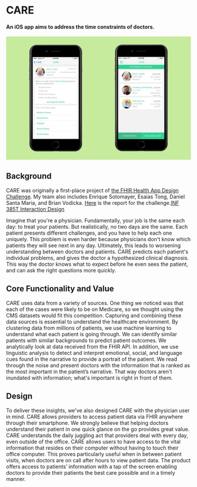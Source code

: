 # CARE

#### An iOS app aims to address the time constraints of doctors.

![CARE](../../images/design/care.png "CARE")

## Background

CARE was originally a first-place project of [the FHIR Health App Design Challenge](http://healthit.cns.utexas.edu/health-app-design-challenge). My team also includes Enrique Sotomayer, Esaias Tong, Daniel Santa Maria, and Brian Vodicka. [Here](http://www.dailytexanonline.com/2016/02/16/students-compete-to-make-the-best-health-app) is the report for the challenge.[INF 385T Interaction Design](https://www.ischool.utexas.edu/courses/class_details?ClassID=4003)

Imagine that you're a physician. Fundamentally, your job is the same each day: to treat your patients. But realistically, no two days are the same. Each patient presents different challenges, and you have to help each one uniquely. This problem is even harder because physicians don't know which patients they will see next in any day. Ultimately, this leads to worsening understanding between doctors and patients. CARE predicts each patient's individual problems, and gives the doctor a hypothesized clinical diagnosis. This way the doctor knows what to expect before he even sees the patient, and can ask the right questions more quickly.

## Core Functionality and Value

CARE uses data from a variety of sources. One thing we noticed was that each of the cases were likely to be on Medicare, so we thought using the CMS datasets would fit this competition. Capturing and combining these data sources is essential to understand the healthcare environment. By clustering data from millions of patients, we use machine learning to understand what each patient is going through. We can identify similar patients with similar backgrounds to predict patient outcomes. We analytically look at data received from the FHIR API. In addition, we use linguistic analysis to detect and interpret emotional, social, and language cues found in the narrative to provide a portrait of the patient. We read through the noise and present doctors with the information that is ranked as the most important in the patient’s narrative. That way doctors aren't inundated with information; what's important is right in front of them.

## Design

To deliver these insights, we've also designed CARE with the physician user in mind. CARE allows providers to access patient data via FHIR anywhere through their smartphone. We strongly believe that helping doctors understand their patient in one quick glance on the go provides great value. CARE understands the daily juggling act that providers deal with every day, even outside of the office. CARE allows users to have access to the vital information that resides on their computer without having to touch their office computer. This proves particularly useful when in between patient visits, when doctors are on call after hours to view patient data. The product offers access to patients’ information with a tap of the screen enabling doctors to provide their patients the best care possible and in a timely manner.
